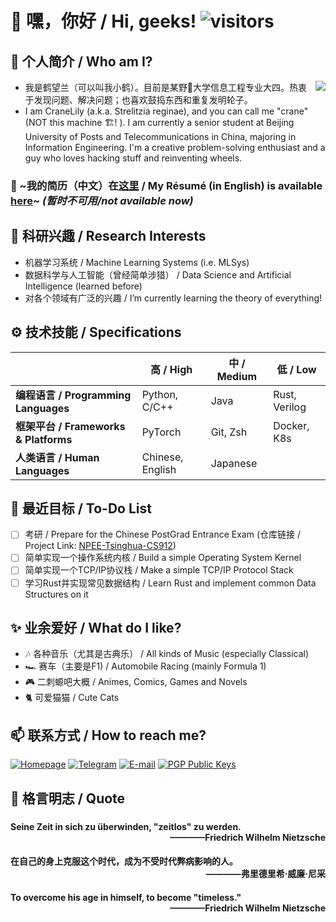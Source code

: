 #  👋 嘿，你好 / Hi, geeks! ![visitors](https://visitor-badge.glitch.me/badge?page_id=crane22.crane22)
## 💐 个人简介 / Who am I?

<img align="right" src="https://github-readme-stats.vercel.app/api?username=crane22&show_icons=true&theme=prussian"/>

 - 我是鹤望兰（可以叫我小鹤）。目前是某野🐔大学信息工程专业大四。热衷于发现问题、解决问题；也喜欢鼓捣东西和重复发明轮子。  
 - I am CraneLily (a.k.a. Strelitzia reginae), and you can call me "crane" (NOT this machine 🏗️! ). I am currently a senior student at Beijing University of Posts and Telecommunications in China, majoring in Information Engineering. I'm a creative problem-solving enthusiast and a guy who loves hacking stuff and reinventing wheels. 
### 📄 ~我的简历（中文）在[这里]() / My Résumé (in English) is available [here]()~ *(暂时不可用/not available now)*  
## 🌱 科研兴趣 / Research Interests
 - 机器学习系统 / Machine Learning Systems (i.e. MLSys)
 - 数据科学与人工智能（曾经简单涉猎） / Data Science and Artificial Intelligence (learned before)
 - 对各个领域有广泛的兴趣 / I’m currently learning the theory of everything!
## ⚙️ 技术技能 / Specifications
| | 高 / High | 中 / Medium | 低 / Low |
| --------------- | --------------- | --------------- | ------------- |
| **编程语言 / Programming Languages** | Python, C/C++ | Java | Rust, Verilog |
| **框架平台 / Frameworks & Platforms** | PyTorch | Git, Zsh | Docker, K8s |
| **人类语言 / Human Languages** | Chinese, English | Japanese |  |
## 🔭 最近目标 / To-Do List
 - [ ] 考研 / Prepare for the Chinese PostGrad Entrance Exam (仓库链接 / Project Link: [NPEE-Tsinghua-CS912](https://github.com/crane22/NPEE-Tsinghua-CS912))
 - [ ] 简单实现一个操作系统内核 / Build a simple Operating System Kernel
 - [ ] 简单实现一个TCP/IP协议栈 / Make a simple TCP/IP Protocol Stack
 - [ ] 学习Rust并实现常见数据结构 / Learn Rust and implement common Data Structures on it
<!---
## 🏢 开源贡献 / Contributions
--->
## ✨ 业余爱好 / What do I like?
 - 🎶 各种音乐（尤其是古典乐） / All kinds of Music (especially Classical)
 - 🏎️ 赛车（主要是F1) / Automobile Racing (mainly Formula 1)
 - 🎮 二刺螈吧大概 / Animes, Comics, Games and Novels
 - 🐈 可爱猫猫 / Cute Cats
<!---
## ⚡ / Fun facts
 - 
--->
## 📫 联系方式 / How to reach me?
[![Homepage](https://img.shields.io/badge/Blog-crane.moe-2b3388?style=for-the-badge&logo=netlify&logoColor=white)](https://crane.moe)
[![Telegram](https://img.shields.io/badge/Telegram-@crane22-0078D4?style=for-the-badge&logo=telegram&logoColor=white)](https://t.me/crane22)
[![E-mail](https://img.shields.io/badge/EMail-i@crane.moe-2ca5e0?style=for-the-badge&logo=mail.ru&logoColor=white)](mailto:i@crane.moe)
[![PGP Public Keys](https://img.shields.io/badge/PGP_Public_Keys-Download-66CCFF?style=for-the-badge&logo=monkeytie&logoColor=white)](https://raw.githubusercontent.com/crane22/crane22/master/PublicKeys/ContactCrane.key)
## 💬 格言明志 / Quote
###
#### Seine Zeit in sich zu überwinden, "zeitlos" zu werden. <div align="right">————Friedrich Wilhelm Nietzsche</div>
#### 在自己的身上克服这个时代，成为不受时代弊病影响的人。<div align="right">————弗里德里希·威廉·尼采</div>
#### To overcome his age in himself, to become "timeless." <div align="right">————Friedrich Wilhelm Nietzsche</div>

<!---
- 👋 Hi, I’m @crane22
- 👀 I’m interested in ...
- 🌱 I’m currently learning ...
- 💞️ I’m looking to collaborate on ...
- 📫 How to reach me ...
--->
<!---
crane22/crane22 is a ✨ special ✨ repository because its `README.md` (this file) appears on your GitHub profile.
You can click the Preview link to take a look at your changes.
--->
